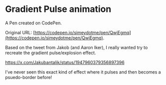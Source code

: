 # Gradient Pulse animation

A Pen created on CodePen.

Original URL: [https://codepen.io/simeydotme/pen/QwjEgmq](https://codepen.io/simeydotme/pen/QwjEgmq).

Based on the tweet from Jakob (and Aaron Iker), I really wanted try to recreate the gradient pulse/explosion effect.

https://x.com/Jakubantalik/status/1947960379356897396

I've never seen this exact kind of effect where it pulses and then becomes a psuedo-border before!